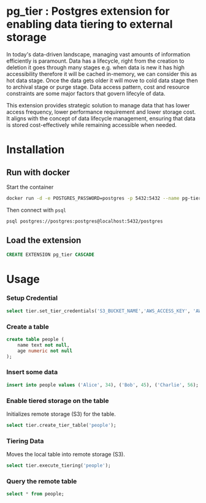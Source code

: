 # pg_tier : Postgres extension for enabling data tiering to external storage
In today's data-driven landscape, managing vast amounts of information efficiently is paramount. Data has a lifecycle, right from the creation to deletion it goes through many stages e.g. when data is new it has high accessibility therefore it will be cached in-memory, we can consider this as hot data stage. Once the data gets older it will move to cold data stage then to archival stage or purge stage. Data access pattern, cost and resource constraints are some major factors that govern lifecyle of data.

This extension provides strategic solution to manage data that has lower access frequency, lower performance requirement and lower storage cost. It aligns with the concept of data lifecycle management, ensuring that data is stored cost-effectively while remaining accessible when needed.

# Installation

## Run with docker

Start the container

```bash
docker run -d -e POSTGRES_PASSWORD=postgres -p 5432:5432 --name pg-tier quay.io/tembo/tier-pg:latest
```

Then connect with `psql`

```bash
psql postgres://postgres:postgres@localhost:5432/postgres
```

## Load the extension

```sql
CREATE EXTENSION pg_tier CASCADE
```


# Usage

### Setup Credential

```sql
select tier.set_tier_credentials('S3_BUCKET_NAME','AWS_ACCESS_KEY', 'AWS_SECRET_KEY','AWS_REGION');
```

### Create a table

```sql
create table people (
    name text not null,
    age numeric not null
);
```

### Insert some data

```sql
insert into people values ('Alice', 34), ('Bob', 45), ('Charlie', 56);
```

### Enable tiered storage on the table

Initializes remote storage (S3) for the table.

```sql
select tier.create_tier_table('people');
```

### Tiering Data

Moves the local table into remote storage (S3).

```sql
select tier.execute_tiering('people');
```

### Query the remote table

```sql
select * from people;
```